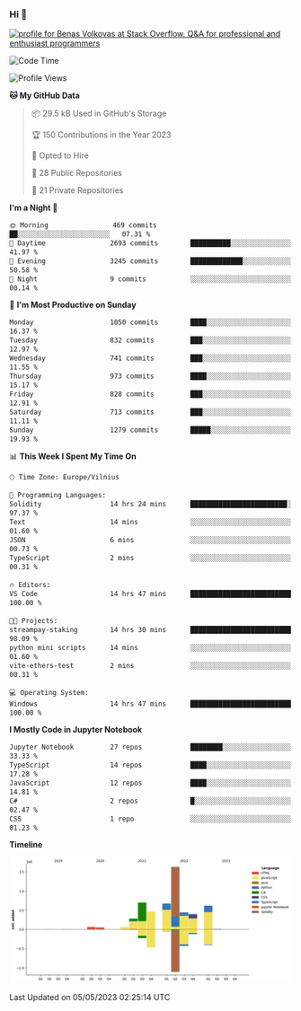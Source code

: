 ### Hi 👋
<a href="https://stackoverflow.com/users/14954249/benas-volkovas"><img src="https://stackoverflow.com/users/flair/14954249.png?theme=dark" width="208" height="58" alt="profile for Benas Volkovas at Stack Overflow, Q&amp;A for professional and enthusiast programmers" title="profile for Benas Volkovas at Stack Overflow, Q&amp;A for professional and enthusiast programmers"></a>

<!--START_SECTION:waka-->
![Code Time](http://img.shields.io/badge/Code%20Time-1%2C427%20hrs%2051%20mins-blue)

![Profile Views](http://img.shields.io/badge/Profile%20Views-0-blue)

**🐱 My GitHub Data** 

> 📦 29.5 kB Used in GitHub's Storage 
 > 
> 🏆 150 Contributions in the Year 2023
 > 
> 💼 Opted to Hire
 > 
> 📜 28 Public Repositories 
 > 
> 🔑 21 Private Repositories 
 > 
**I'm a Night 🦉** 

```text
🌞 Morning                469 commits         ██░░░░░░░░░░░░░░░░░░░░░░░   07.31 % 
🌆 Daytime                2693 commits        ██████████░░░░░░░░░░░░░░░   41.97 % 
🌃 Evening                3245 commits        █████████████░░░░░░░░░░░░   50.58 % 
🌙 Night                  9 commits           ░░░░░░░░░░░░░░░░░░░░░░░░░   00.14 % 
```
📅 **I'm Most Productive on Sunday** 

```text
Monday                   1050 commits        ████░░░░░░░░░░░░░░░░░░░░░   16.37 % 
Tuesday                  832 commits         ███░░░░░░░░░░░░░░░░░░░░░░   12.97 % 
Wednesday                741 commits         ███░░░░░░░░░░░░░░░░░░░░░░   11.55 % 
Thursday                 973 commits         ████░░░░░░░░░░░░░░░░░░░░░   15.17 % 
Friday                   828 commits         ███░░░░░░░░░░░░░░░░░░░░░░   12.91 % 
Saturday                 713 commits         ███░░░░░░░░░░░░░░░░░░░░░░   11.11 % 
Sunday                   1279 commits        █████░░░░░░░░░░░░░░░░░░░░   19.93 % 
```


📊 **This Week I Spent My Time On** 

```text
🕑︎ Time Zone: Europe/Vilnius

💬 Programming Languages: 
Solidity                 14 hrs 24 mins      ████████████████████████░   97.37 % 
Text                     14 mins             ░░░░░░░░░░░░░░░░░░░░░░░░░   01.60 % 
JSON                     6 mins              ░░░░░░░░░░░░░░░░░░░░░░░░░   00.73 % 
TypeScript               2 mins              ░░░░░░░░░░░░░░░░░░░░░░░░░   00.31 % 

🔥 Editors: 
VS Code                  14 hrs 47 mins      █████████████████████████   100.00 % 

🐱‍💻 Projects: 
streampay-staking        14 hrs 30 mins      █████████████████████████   98.09 % 
python mini scripts      14 mins             ░░░░░░░░░░░░░░░░░░░░░░░░░   01.60 % 
vite-ethers-test         2 mins              ░░░░░░░░░░░░░░░░░░░░░░░░░   00.31 % 

💻 Operating System: 
Windows                  14 hrs 47 mins      █████████████████████████   100.00 % 
```

**I Mostly Code in Jupyter Notebook** 

```text
Jupyter Notebook         27 repos            ████████░░░░░░░░░░░░░░░░░   33.33 % 
TypeScript               14 repos            ████░░░░░░░░░░░░░░░░░░░░░   17.28 % 
JavaScript               12 repos            ████░░░░░░░░░░░░░░░░░░░░░   14.81 % 
C#                       2 repos             █░░░░░░░░░░░░░░░░░░░░░░░░   02.47 % 
CSS                      1 repo              ░░░░░░░░░░░░░░░░░░░░░░░░░   01.23 % 
```



**Timeline**

![Lines of Code chart](https://raw.githubusercontent.com/BenasVolkovas/BenasVolkovas/main/assets/bar_graph.png)


 Last Updated on 05/05/2023 02:25:14 UTC
<!--END_SECTION:waka-->
